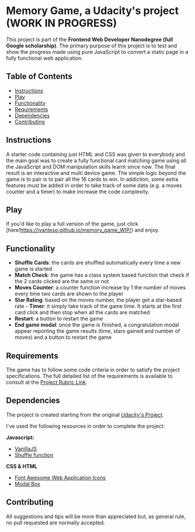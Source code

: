 # Memory Game, a Udacity's project (WORK IN PROGRESS)

This project is part of the __Frontend Web Developer Nanodegree (full Google scholarship)__. The primary purpose of this project is to test and show the progress made using pure JavaScript to convert a static page in a fully functional web application.

## Table of Contents

* [Instructions](#instructions)
* [Play](#play)
* [Functionality](#play)
* [Requirements](#functionality)
* [Dependencies](#dependencies)
* [Contributing](#contributing)

## Instructions

A starter code containing just HTML and CSS was given to everybody and the main goal was to create a fully functional card matching game using all the JavaScript and DOM manipulation skills learnt since now. The final result is an interactive and multi device game.
The simple logic beyond the game is to pair is to pair all the 16 cards to win. In addiction, some extra features must be added in order to take track of some data (e.g. a moves counter and a timer) to make increase the code complexity.

## Play

If you'd like to play a full version of the game, just click [here!https://ivanteso.github.io/memory_game_WIP/) and enjoy.

## Functionality

- __Shuffle Cards__: the cards are shuffled automatically every time a new game is started
- __Match Check__: the game has a class system based function that check if the 2 cards clicked are the same or not
- __Moves Counter__: a counter function increase by 1 the number of moves every time two cards are shown to the player
- __Star Rating__: based on the moves number, the player get a star-based rate - __Timer__: it simply take track of the game time. It starts at the first card click and then stop when all the cards are matched
- __Restart__: a button to restart the game
- __End game modal__: once the game is finished, a congratulation modal appear reporting the game results (time, stars gained and number of moves) and a button to restart the game

## Requirements

The game has to follow some code criteria in order to satisfy the project specifications. The full detailed list of the requirements is available to consult at the [Project Rubric Link](https://review.udacity.com/#!/rubrics/591/view).

## Dependencies

The project is created starting from the original [Udacity's Project](https://github.com/udacity/fend-project-memory-game).

I've used the following resources in order to complete the project:

__Javascript:__
- [VanillaJS](http://vanilla-js.com/)
- [Shuffle function](https://stackoverflow.com/questions/2450954/how-to-randomize-shuffle-a-javascript-array/2450976#2450976)

__CSS & HTML__
- [Font Awesome Web Application Icons](https://www.w3schools.com/icons/fontawesome_icons_webapp.asp)
- [Modal Box](https://www.w3schools.com/howto/howto_css_modals.asp)

## Contributing

All suggestions and tips will be more than appreciated but, as general rule, no pull requested are normally accepted.

